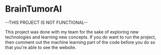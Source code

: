 # BrainTumorAI


--THIS PROJECT IS NOT FUNCTIONAL--

This project was done with my team for the sake of exploring new technologies and learning new concepts. If you do want to run the project, then comment out the machine learning part of the code before you do so that you're able to see the website.
